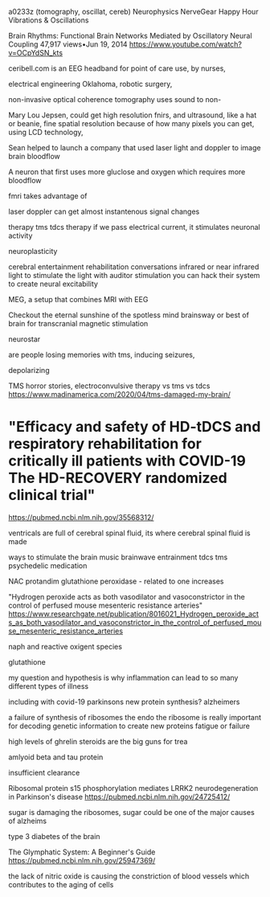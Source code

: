 a0233z
(tomography, oscillat, cereb) Neurophysics NerveGear Happy Hour Vibrations & Oscillations

Brain Rhythms: Functional Brain Networks Mediated by Oscillatory Neural Coupling
47,917 views•Jun 19, 2014
https://www.youtube.com/watch?v=OCpYdSN_kts


ceribell.com is an EEG headband for point of care use, by nurses, 

electrical engineering Oklahoma, robotic surgery, 

non-invasive
optical coherence tomography uses sound to non-

Mary Lou Jepsen, could get high resolution fnirs, and ultrasound, like a hat or beanie, fine spatial resolution because of how many pixels you can get, using LCD technology, 

Sean helped to launch a company that used laser light and doppler to image brain bloodflow

A neuron that first uses more gluclose and oxygen which requires more bloodflow

fmri takes advantage of 

laser doppler can get almost instantenous signal changes

therapy
tms
tdcs therapy
if we pass electrical current, it stimulates neuronal activity

neuroplasticity

cerebral entertainment
rehabilitation conversations infrared or near infrared light to stimulate the light with auditor stimulation
you can hack their system to create neural excitability

MEG, a setup that combines MRI with EEG

Checkout the eternal sunshine of the spotless mind
brainsway or best of brain for transcranial magnetic stimulation

neurostar

are people losing memories with tms, inducing seizures, 

depolarizing

TMS horror stories, electroconvulsive therapy vs tms vs tdcs
https://www.madinamerica.com/2020/04/tms-damaged-my-brain/

# "Efficacy and safety of HD-tDCS and respiratory rehabilitation for critically ill patients with COVID-19 The HD-RECOVERY randomized clinical trial"
https://pubmed.ncbi.nlm.nih.gov/35568312/

ventricals are full of cerebral spinal fluid, its where cerebral spinal fluid is made

ways to stimulate the brain
music
brainwave entrainment
tdcs
tms
psychedelic medication

NAC 
protandim
glutathione peroxidase - related to 
one increases 

"Hydrogen peroxide acts as both vasodilator and vasoconstrictor in the control of perfused mouse mesenteric resistance arteries"
https://www.researchgate.net/publication/8016021_Hydrogen_peroxide_acts_as_both_vasodilator_and_vasoconstrictor_in_the_control_of_perfused_mouse_mesenteric_resistance_arteries

naph and reactive oxigent species

glutathione



my question and hypothesis is why inflammation can lead to so many different types of illness

including with covid-19
parkinsons new protein synthesis?
alzheimers

a failure of synthesis of ribosomes
the endo
the ribosome is really important for decoding genetic information to create new proteins
fatigue or failure

high levels of ghrelin 
steroids are the big guns for trea

amlyoid beta and tau protein

insufficient clearance 

Ribosomal protein s15 phosphorylation mediates LRRK2 neurodegeneration in Parkinson's disease
https://pubmed.ncbi.nlm.nih.gov/24725412/


sugar is damaging the ribosomes, sugar could be one of the major causes of alzheims 

type 3 diabetes of the brain

The Glymphatic System: A Beginner's Guide
https://pubmed.ncbi.nlm.nih.gov/25947369/




the lack of nitric oxide is causing the constriction of blood vessels which contributes to the aging of cells


